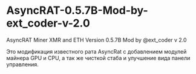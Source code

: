 # AsyncRAT-0.5.7B-Mod-by-ext_coder-v-2.0
AsyncRAT Miner XMR and ETH Version 0.5.7B Mod by @ext_coder v 2.0

Это модификация известного рата AsyncRat с добавлением модулей майнера GPU и CPU, а так же чисткой стаба и улучшение вида панели управления.
